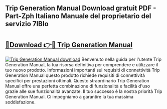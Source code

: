 ## Trip Generation Manual Download gratuit PDF - Part-Zph Italiano Manuale del proprietario del servizio 7IBIo

# <h2><a href="http://dfgyet.blite.top/?on=Trip+Generation+Manual">🔗Download 👉🔴 Trip Generation Manual</a></h2>

[![Trip Generation Manual download](https://i.imgur.com/lujVjoI.png)](http://dfgyet.blite.top/?on=Trip+Generation+Manual)
Benvenuto nella guida per l'utente Trip Generation Manual, la tua risorsa definitiva per comprendere e utilizzare il tuo nuovo prodotto. Informazioni importanti sui requisiti di connettività Trip Generation Manual questo prodotto richiede requisiti di connettività specifici per prestazioni ottimali. Questo straordinario Trip Generation Manual offre una perfetta combinazione di funzionalità e facilità d'uso grazie alle sue funzionalità avanzate. Il tuo successo è la nostra priorità Trip Generation Manual. Ci impegniamo a garantire la tua massima soddisfazione.

